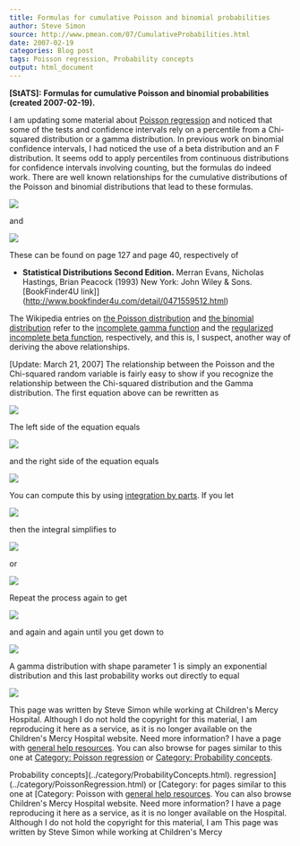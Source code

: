 ```yaml
---
title: Formulas for cumulative Poisson and binomial probabilities
author: Steve Simon
source: http://www.pmean.com/07/CumulativeProbabilities.html
date: 2007-02-19
categories: Blog post
tags: Poisson regression, Probability concepts
output: html_document
---
```

**[StATS]:** **Formulas for cumulative Poisson and
binomial probabilities (created 2007-02-19).**

I am updating some material about [Poisson
regression](../99/poisson.html) and noticed that some of the tests and
confidence intervals rely on a percentile from a Chi-squared
distribution or a gamma distribution. In previous work on binomial
confidence intervals, I had noticed the use of a beta distribution and
an F distribution. It seems odd to apply percentiles from continuous
distributions for confidence intervals involving counting, but the
formulas do indeed work. There are well known relationships for the
cumulative distributions of the Poisson and binomial distributions that
lead to these formulas.

![](http://www.pmean.com/images/images/07/CumulativeProbabilities01.gif)

and

![](http://www.pmean.com/images/images/07/CumulativeProbabilities02.gif)

These can be found on page 127 and page 40, respectively of

-   **Statistical Distributions Second Edition.** Merran Evans, Nicholas
    Hastings, Brian Peacock (1993) New York: John Wiley & Sons.
    [BookFinder4U
    link]](http://www.bookfinder4u.com/detail/0471559512.html)

The Wikipedia entries on [the Poisson
distribution](http://en.wikipedia.org/wiki/Poisson_distribution) and
[the binomial
distribution](http://en.wikipedia.org/wiki/Binomial_distribution) refer
to the [incomplete gamma
function](http://en.wikipedia.org/wiki/Incomplete_gamma_function) and
the [regularized incomplete beta
function](http://en.wikipedia.org/wiki/Incomplete_beta_function#Incomplete_beta_function),
respectively, and this is, I suspect, another way of deriving the above
relationships.

[Update: March 21, 2007] The relationship between the Poisson and the
Chi-squared random variable is fairly easy to show if you recognize the
relationship between the Chi-squared distribution and the Gamma
distribution. The first equation above can be rewritten as

![](http://www.pmean.com/images/images/07/CumulativeProbabilities03.gif)

The left side of the equation equals

![](http://www.pmean.com/images/images/07/CumulativeProbabilities04.gif)

and the right side of the equation equals

![](http://www.pmean.com/images/images/07/CumulativeProbabilities05.gif)

You can compute this by using [integration by
parts](http://en.wikipedia.org/wiki/Integration_by_parts). If you let

![](http://www.pmean.com/images/images/07/CumulativeProbabilities06.gif)

then the integral simplifies to

![](http://www.pmean.com/images/images/07/CumulativeProbabilities07.gif)

or

![](http://www.pmean.com/images/images/07/CumulativeProbabilities08.gif)

Repeat the process again to get

![](http://www.pmean.com/images/images/07/CumulativeProbabilities09.gif)

and again and again until you get down to

![](http://www.pmean.com/images/images/07/CumulativeProbabilities10.gif)

A gamma distribution with shape parameter 1 is simply an exponential
distribution and this last probability works out directly to equal

![](http://www.pmean.com/images/images/07/CumulativeProbabilities11.gif)

This page was written by Steve Simon while working at Children's Mercy
Hospital. Although I do not hold the copyright for this material, I am
reproducing it here as a service, as it is no longer available on the
Children's Mercy Hospital website. Need more information? I have a page
with [general help resources](../GeneralHelp.html). You can also browse
for pages similar to this one at [Category: Poisson
regression](../category/PoissonRegression.html) or [Category:
Probability concepts](../category/ProbabilityConcepts.html).
<!---More--->
Probability concepts](../category/ProbabilityConcepts.html).
regression](../category/PoissonRegression.html) or [Category:
for pages similar to this one at [Category: Poisson
with [general help resources](../GeneralHelp.html). You can also browse
Children's Mercy Hospital website. Need more information? I have a page
reproducing it here as a service, as it is no longer available on the
Hospital. Although I do not hold the copyright for this material, I am
This page was written by Steve Simon while working at Children's Mercy

<!---Do not use
**[StATS]:** **Formulas for cumulative Poisson and
This page was written by Steve Simon while working at Children's Mercy
Hospital. Although I do not hold the copyright for this material, I am
reproducing it here as a service, as it is no longer available on the
Children's Mercy Hospital website. Need more information? I have a page
with [general help resources](../GeneralHelp.html). You can also browse
for pages similar to this one at [Category: Poisson
regression](../category/PoissonRegression.html) or [Category:
Probability concepts](../category/ProbabilityConcepts.html).
--->


